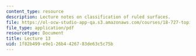 ```yaml
---
content_type: resource
description: Lecture notes on classification of ruled surfaces.
file: https://ol-ocw-studio-app-qa.s3.amazonaws.com/courses/18-727-topics-in-algebraic-geometry-algebraic-surfaces-spring-2008/1f82b499e9e126b4426783de63c5c75b_lect13.pdf
file_type: application/pdf
resourcetype: Document
title: Lecture 13
uid: 1f82b499-e9e1-26b4-4267-83de63c5c75b
---
```

